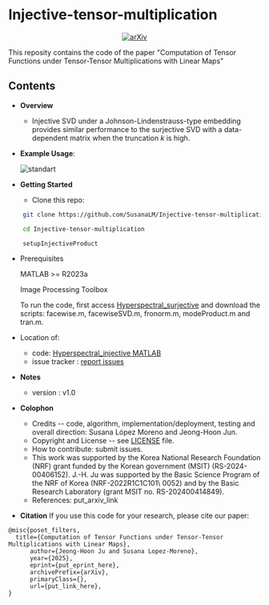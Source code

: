 # Injective-tensor-multiplication
<p align="center"><a href="put_link_here"><img src='https://img.shields.io/badge/arXiv-Paper-red?logo=arxiv&logoColor=white' alt='arXiv'></a>

This reposity contains the code of the paper "Computation of Tensor Functions under Tensor-Tensor Multiplications with Linear Maps"
## Contents


* **Overview**
  - Injective SVD under a Johnson-Lindenstrauss-type embedding provides similar performance to the surjective SVD with a data-dependent matrix when the truncation $k$ is high.

    
 
* **Example Usage**: 

  ![standart](img/rel_err_vs_k.png)



* **Getting Started**
  - Clone this repo:
```bash 
    git clone https://github.com/SusanaLM/Injective-tensor-multiplication.git

    cd Injective-tensor-multiplication

    setupInjectiveProduct
```    

  - Prerequisites

    MATLAB >= R2023a
       
    Image Processing Toolbox

    To run the code, first access [Hyperspectral_surjective](https://github.com/elizabethnewman/projected-products) and download the scripts: facewise.m, facewiseSVD.m, fronorm.m, modeProduct.m and tran.m.

  - Location of:
    - code: [Hyperspectral_injective MATLAB](ex_hyperspectral_injective.py)
    - issue tracker : [report issues](https://github.com/SusanaLM/Injective-tensor-multiplication/issues)



* **Notes**
  - version : v1.0


* **Colophon**
  - Credits -- code, algorithm, implementation/deployment, testing and overall direction: Susana López Moreno and Jeong-Hoon Jun.
  - Copyright and License -- see [LICENSE](https://github.com/SusanaLM/Injective-tensor-multiplication?tab=MIT-1-ov-file) file.
  - How to contribute: submit issues.
  - This work was supported by the Korea National Research Foundation (NRF) grant funded by the Korean government (MSIT) (RS-2024-00406152). J.-H. Ju was supported by the Basic Science Program of the NRF of Korea (NRF-2022R1C1C101\\ 0052) and by the Basic Research Laboratory (grant MSIT no. RS-202400414849).
  - References:  put_arxiv_link
  
* **Citation**
If you use this code for your research, please cite our paper:

```
@misc{poset_filters,
  title={Computation of Tensor Functions under Tensor-Tensor Multiplications with Linear Maps}, 
      author={Jeong-Hoon Ju and Susana Lopez-Moreno},
      year={2025},
      eprint={put_eprint_here},
      archivePrefix={arXiv},
      primaryClass={},
      url={put_link_here}, 
}
```

